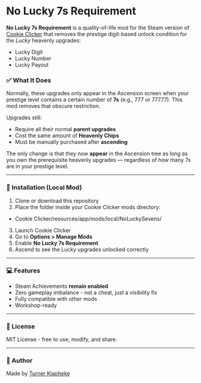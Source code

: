 # No Lucky 7s Requirement

**No Lucky 7s Requirement** is a quality-of-life mod for the Steam version of [Cookie Clicker](https://store.steampowered.com/app/1454400/Cookie_Clicker/) that removes the prestige digit-based unlock condition for the *Lucky* heavenly upgrades:

- Lucky Digit  
- Lucky Number  
- Lucky Payout

### ✅ What It Does

Normally, these upgrades only appear in the Ascension screen when your prestige level contains a certain number of **7s** (e.g., 777 or 77777). This mod removes that obscure restriction.

Upgrades still:

- Require all their normal **parent upgrades**
- Cost the same amount of **Heavenly Chips**
- Must be manually purchased after **ascending**

The only change is that they now **appear** in the Ascension tree as long as you own the prerequisite heavenly upgrades — regardless of how many 7s are in your prestige level.

---

### 🔧 Installation (Local Mod)

1. Clone or download this repository
2. Place the folder inside your Cookie Clicker mods directory:
  - Cookie Clicker/resources/app/mods/local/NoLuckySevens/
3. Launch Cookie Clicker
4. Go to **Options > Manage Mods**
5. Enable **No Lucky 7s Requirement**
6. Ascend to see the Lucky upgrades unlocked correctly

---

### 💻 Features

- Steam Achievements **remain enabled**
- Zero gameplay imbalance - not a cheat, just a visibility fix
- Fully compatible with other mods
- Workshop-ready

---

### 📜 License

MIT License - free to use, modify, and share.

---

### 🧁 Author

Made by [Turner Klapheke](https://github.com/TurnerKlapheke)
